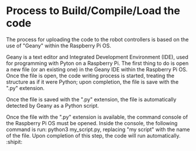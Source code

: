 # Process to Build/Compile/Load the code


The process for uploading the code to the robot controllers is based on the use of "Geany" within the Raspberry Pi OS. 

Geany is a text editor and Integrated Development Environment (IDE), used for programming with Pyton on a Raspberry Pi. The first thing to do is open a new file (or an existing one) in the Geany IDE within the Raspberry Pi OS. Once the file is open, the code writing process is started, treating the structure as if it were Python; upon completion, the file is save with the ".py" extension. 

Once the file is saved with the ".py" extension, the file is automatically detected by Geany as a Python script.

Once the file with the ".py" extension is available, the command console of the Raspberry Pi OS must be opened. Inside the console, the following command is run: python3 my_script.py, replacing "my script" with the name of the file. Upon completion of this step, the code will run automatically. :shipit:
